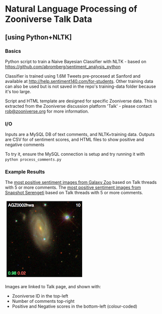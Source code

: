 # Natural Language Processing of Zooniverse Talk Data
## [using Python+NLTK]

### Basics

Python script to train a Naive Bayesian Classifier with NLTK - based on https://github.com/abromberg/sentiment_analysis_python

Classifier is trained using 1.6M Tweets pre-procesed at Sanford and available at http://help.sentiment140.com/for-students. Other training data can also be used but is not saved in the repo's training-data folder because it's too large.

Script and HTML template are designed for specific Zooniverse data.
This is extracted from the Zooniverse discussion platform 'Talk' - please contact rob@zooniverse.org for more information.

### I/O

Inputs are a MySQL DB of text comments, and NLTK+training data. Outputs are CSV for of sentiment scores, and HTML files to show positive and negative comments

To try it, ensure the MySQL connection is setup and try running it with `python process_comments.py`

### Example Results

The [most positive sentiment images from Galaxy Zoo](http://htmlpreview.github.io/?https://github.com/ttfnrob/NLTalk/blob/master/output/galaxy_zoo/galaxy_zoo_5_positive.html) based on Talk threads with 5 or more comments.
The [most positive sentiment images from Snapshot Serengeti](http://htmlpreview.github.io/?https://github.com/ttfnrob/NLTalk/blob/master/output/serengeti/serengeti_5_positive.html) based on Talk threads with 5 or more comments.

![Example Image](https://raw.githubusercontent.com/ttfnrob/NLTalk/master/example-gz.png)

Images are linked to Talk page, and shown with:
- Zooniverse ID in the top-left
- Number of comments top-right
- Positive and Negative scores in the bottom-left (colour-coded) 


